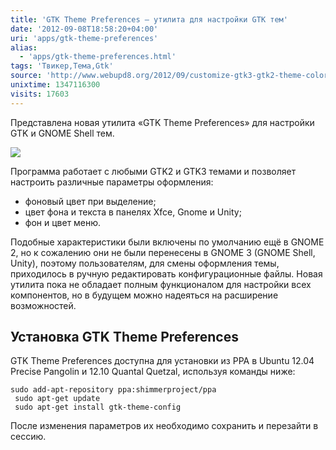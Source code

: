 ```yaml
---
title: 'GTK Theme Preferences – утилита для настройки GTK тем'
date: '2012-09-08T18:58:20+04:00'
uri: 'apps/gtk-theme-preferences'
alias: 
  - 'apps/gtk-theme-preferences.html'
tags: 'Твикер,Тема,Gtk'
source: 'http://www.webupd8.org/2012/09/customize-gtk3-gtk2-theme-colors-using.html'
unixtime: 1347116300
visits: 17603
---
```

Представлена новая утилита «GTK Theme Preferences» для настройки GTK и GNOME Shell тем.

[![](img/2012/09/08/18-00/gtk-7955680194-o.jpg)](img/2012/09/08/18-00/gtk-7955680194-o.jpg)

Программа работает с любыми GTK2 и GTK3 темами и позволяет настроить различные параметры оформления:

*   фоновый цвет при выделение;
*   цвет фона и текста в панелях Xfce, Gnome и Unity;
*   фон и цвет меню.

Подобные характеристики были включены по умолчанию ещё в GNOME 2, но к сожалению они не были перенесены в GNOME 3 (GNOME Shell, Unity), поэтому пользователям, для смены оформления темы, приходилось в ручную редактировать конфигурационные файлы. Новая утилита пока не обладает полным функционалом для настройки всех компонентов, но в будущем можно надеяться на расширение возможностей.

## Установка GTK Theme Preferences

GTK Theme Preferences доступна для установки из PPA в Ubuntu 12.04 Precise Pangolin и 12.10 Quantal Quetzal, используя команды ниже:

```
sudo add-apt-repository ppa:shimmerproject/ppa
 sudo apt-get update
 sudo apt-get install gtk-theme-config
```

После изменения параметров их необходимо сохранить и перезайти в сессию.
